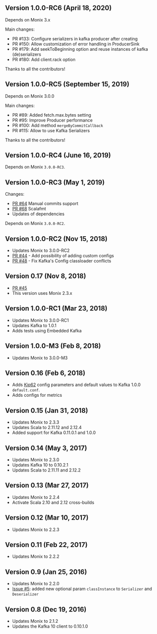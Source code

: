## Version 1.0.0-RC6 (April 18, 2020)

Depends on Monix 3.x

Main changes:

- PR #133: Configure serializers in kafka producer after creating
- PR #150: Allow customization of error handling in ProducerSink
- PR #179: Add seekToBeginning option and reuse instances of kafka (de)serializers
- PR #180: Add client.rack option

Thanks to all the contributors!

## Version 1.0.0-RC5 (September 15, 2019)

Depends on Monix 3.0.0

Main changes:

- PR #89: Added fetch.max.bytes setting
- PR #95: Improve Producer performance
- PR #100: Add method `mergeByCommitCallback`
- PR #115: Allow to use Kafka Serializers

Thanks to all the contributors!

## Version 1.0.0-RC4 (June 16, 2019)

Depends on Monix `3.0.0-RC3`.

## Version 1.0.0-RC3 (May 1, 2019)

Changes:
- [PR #64](https://github.com/monix/monix-kafka/pull/64) Manual commits support
- [PR #68](https://github.com/monix/monix-kafka/pull/68) Scalafmt
- Updates of dependencies

Depends on Monix `3.0.0-RC2`.


## Version 1.0.0-RC2 (Nov 15, 2018)

- Updates Monix to 3.0.0-RC2
- [PR #44](https://github.com/monix/monix-kafka/pull/44) - Add possibility of adding custom configs
- [PR #48](https://github.com/monix/monix-kafka/pull/48) - Fix Kafka's Config classloader conflicts

## Version 0.17 (Nov 8, 2018)

- [PR #45](https://github.com/monix/monix-kafka/pull/45)
- This version uses Monix 2.3.x

## Version 1.0.0-RC1 (Mar 23, 2018)

- Updates Monix to 3.0.0-RC1
- Updates Kafka to 1.0.1
- Adds tests using Embedded Kafka

## Version 1.0.0-M3 (Feb 8, 2018)

- Updates Monix to 3.0.0-M3

## Version 0.16 (Feb 6, 2018)

- Adds [Kip62](https://cwiki.apache.org/confluence/display/KAFKA/KIP-62%3A+Allow+consumer+to+send+heartbeats+from+a+background+thread) config parameters and default values to Kafka 1.0.0 `default.conf`.
- Adds configs for metrics

## Version 0.15 (Jan 31, 2018)

- Updates Monix to 2.3.3
- Updates Scala to 2.11.12 and 2.12.4
- Added support for Kafka 0.11.0.1 and 1.0.0

## Version 0.14 (May 3, 2017)

- Updates Monix to 2.3.0
- Updates Kafka 10 to 0.10.2.1
- Updates Scala to 2.11.11 and 2.12.2

## Version 0.13 (Mar 27, 2017)

- Updates Monix to 2.2.4
- Activate Scala 2.10 and 2.12 cross-builds

## Version 0.12 (Mar 10, 2017)

- Updates Monix to 2.2.3

## Version 0.11 (Feb 22, 2017)

- Updates Monix to 2.2.2

## Version 0.9 (Jan 25, 2016)

- Updates Monix to 2.2.0
- [Issue #5](https://github.com/monix/monix-kafka/pull/5):
  added new optional param `classInstance` to `Serializer` and `Deserializer` 

## Version 0.8 (Dec 19, 2016)

- Updates Monix to 2.1.2
- Updates the Kafka 10 client to 0.10.1.0
